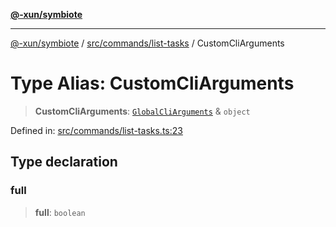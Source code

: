 [**@-xun/symbiote**](../../../../README.md)

***

[@-xun/symbiote](../../../../README.md) / [src/commands/list-tasks](../README.md) / CustomCliArguments

# Type Alias: CustomCliArguments

> **CustomCliArguments**: [`GlobalCliArguments`](../../../configure/type-aliases/GlobalCliArguments.md) & `object`

Defined in: [src/commands/list-tasks.ts:23](https://github.com/Xunnamius/symbiote/blob/77d17fb695645e232d8cbbf34928a6f01fd29047/src/commands/list-tasks.ts#L23)

## Type declaration

### full

> **full**: `boolean`
